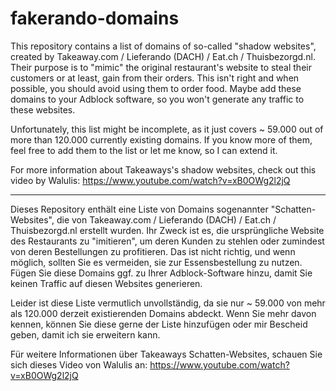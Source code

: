 # fakerando-domains

This repository contains a list of domains of so-called "shadow websites", created by Takeaway.com / Lieferando (DACH) / Eat.ch / Thuisbezorgd.nl. Their purpose is to "mimic" the original restaurant's website to steal their customers or at least, gain from their orders. This isn't right and when possible, you should avoid using them to order food. Maybe add these domains to your Adblock software, so you won't generate any traffic to these websites.

Unfortunately, this list might be incomplete, as it just covers ~ 59.000 out of more than 120.000 currently existing domains. If you know more of them, feel free to add them to the list or let me know, so I can extend it.

For more information about Takeaways's shadow websites, check out this video by Walulis: https://www.youtube.com/watch?v=xB0OWg2l2jQ

----

Dieses Repository enthält eine Liste von Domains sogenannter "Schatten-Websites", die von Takeaway.com / Lieferando (DACH) / Eat.ch / Thuisbezorgd.nl erstellt wurden. Ihr Zweck ist es, die ursprüngliche Website des Restaurants zu "imitieren", um deren Kunden zu stehlen oder zumindest von deren Bestellungen zu profitieren. Das ist nicht richtig, und wenn möglich, sollten Sie es vermeiden, sie zur Essensbestellung zu nutzen. Fügen Sie diese Domains ggf. zu Ihrer Adblock-Software hinzu, damit Sie keinen Traffic auf diesen Websites generieren.

Leider ist diese Liste vermutlich unvollständig, da sie nur ~ 59.000 von mehr als 120.000 derzeit existierenden Domains abdeckt. Wenn Sie mehr davon kennen, können Sie diese gerne der Liste hinzufügen oder mir Bescheid geben, damit ich sie erweitern kann.

Für weitere Informationen über Takeaways Schatten-Websites, schauen Sie sich dieses Video von Walulis an: https://www.youtube.com/watch?v=xB0OWg2l2jQ
